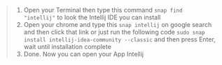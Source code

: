 > 1. Open your Terminal then type this command ```snap find "intellij"``` to look the Intellij IDE you can install
> 2. Open your chrome and type this ```snap intellij``` on google search and then click that link or just run the following code ```sudo snap install intellij-idea-community --classic``` and then press Enter, wait until installation complete
> 3. Done. Now you can open your App Intellij

